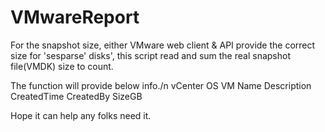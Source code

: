 # VMwareReport


For the snapshot size, either VMware web client & API provide the correct size for 'sesparse' disks', this script read and sum the real snapshot file(VMDK) size to count.

The function will provide below info./n
vCenter
OS
VM
Name
Description
CreatedTime
CreatedBy
SizeGB

Hope it can help any folks need it.


